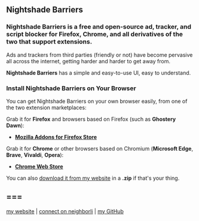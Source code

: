 ## Nightshade Barriers 

### Nightshade Barriers is a free and open-source ad, tracker, and script blocker for Firefox, Chrome, and all derivatives of the two that support extensions. 

Ads and trackers from third parties (friendly or not) have become pervasive all across the internet, getting harder and harder to get away from. 

**Nightshade Barriers** has a simple and easy-to-use UI, easy to understand. 

### Install Nightshade Barriers on Your Browser

You can get Nightshade Barriers on your own browser easily, from one of the two extension marketplaces: 

Grab it for **Firefox** and browsers based on Firefox (such as **Ghostery Dawn**): 

- [**Mozilla Addons for Firefox Store**](https://addons.mozilla.org/en-US/firefox/addon/nsbarriers/)

Grab it for **Chrome** or other browsers based on Chromium (**Microsoft Edge**, **Brave**, **Vivaldi**, **Opera**):

- [**Chrome Web Store**](https://chrome.google.com/webstore/detail/nightshade-barriers/bkjhmmmjmofjiidchigfgnbgmminkknl?hl=en-US)

You can also [download it from my website](https://rav3ndust.xyz/nsbarriers.html) in a **.zip** if that's your thing.

## === 

[my website](https://rav3ndust.xyz) | [connect on neighborli](https://neighborli.xyz/@rav3ndust) | [my GitHub](https://github.com/rav3ndust) 
